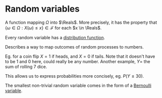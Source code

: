 # Random variables

A function mapping $\Omega$ into $\Reals$. More precisely, it has the property
that $\{\omega \in \Omega: X(\omega) \leq x\} \in \mathcal{F}$ for each $x \in
\Reals$.

Every random variable has a [distribution function](202210071536).

Describes a way to map outcomes of random processes to numbers.

Eg. for a coin flip $X = 1$ if heads, and $X = 0$ if tails. Note that it doesn't
have to be 1 and 0 here, could really be any number. Another example, $Y =$ the
sum of rolling 7 dice.

This allows us to express probabilities more concisely, eg. $P(Y \leq 30)$.

The smallest non-trivial random variable comes in the form of a [Bernoulli variable](202210081010).

